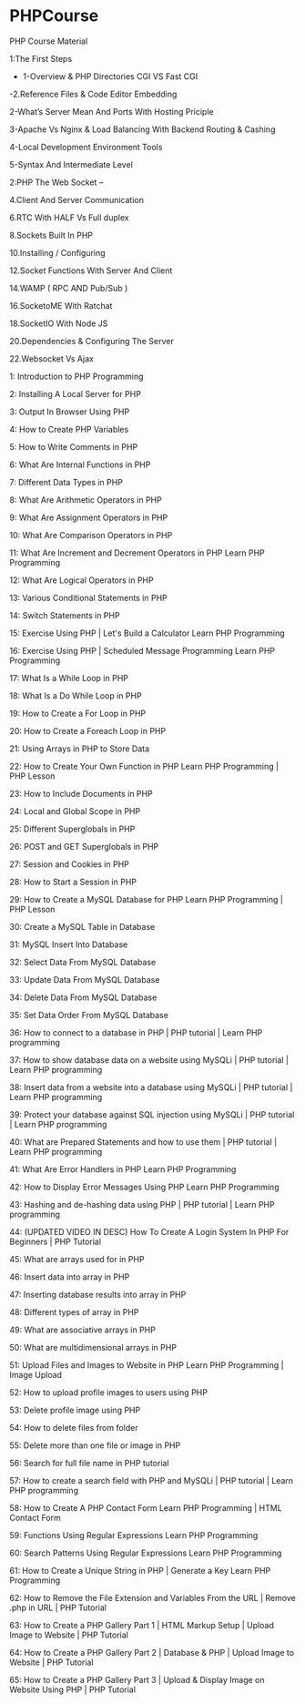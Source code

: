 # PHPCourse
PHP Course Material

1:The First Steps 
- 1-Overview & PHP  Directories CGI VS Fast CGI

-2.Reference Files & Code Editor Embedding

2-What’s Server Mean And Ports  With Hosting  Priciple

3-Apache Vs Nginx & Load Balancing  With Backend Routing & Cashing

4-Local Development Environment Tools

5-Syntax And Intermediate Level 

2:PHP The Web Socket – 

4.Client And Server Communication

6.RTC With HALF Vs Full duplex

8.Sockets Built In PHP 

10.Installing / Configuring

12.Socket Functions With Server And Client

14.WAMP ( RPC AND Pub/Sub )

16.SocketoME With Ratchat

18.SocketIO With Node JS

20.Dependencies & Configuring The Server 

22.Websocket Vs Ajax 

1: Introduction to PHP Programming 

2: Installing A Local Server for PHP 

3: Output In Browser Using PHP 

4: How to Create PHP Variables 


5: How to Write Comments in PHP 


6: What Are Internal Functions in PHP 

7: Different Data Types in PHP 

8: What Are Arithmetic Operators in PHP 

9: What Are Assignment Operators in PHP 


10: What Are Comparison Operators in PHP 


11: What Are Increment and Decrement Operators in PHP  Learn PHP Programming

12: What Are Logical Operators in PHP 


13: Various Conditional Statements in PHP 


14: Switch Statements in PHP 


15: Exercise Using PHP | Let's Build a Calculator  Learn PHP Programming


16: Exercise Using PHP | Scheduled Message Programming  Learn PHP Programming


17: What Is a While Loop in PHP 


18: What Is a Do While Loop in PHP 

19: How to Create a For Loop in PHP 

20: How to Create a Foreach Loop in PHP 

21: Using Arrays in PHP to Store Data 


22: How to Create Your Own Function in PHP  Learn PHP Programming | PHP Lesson


23: How to Include Documents in PHP 


24: Local and Global Scope in PHP 


25: Different Superglobals in PHP 


26: POST and GET Superglobals in PHP 

27: Session and Cookies in PHP 


28: How to Start a Session in PHP 


29: How to Create a MySQL Database for PHP  Learn PHP Programming | PHP Lesson


30: Create a MySQL Table in Database 


31: MySQL Insert Into Database 


32: Select Data From MySQL Database 


33: Update Data From MySQL Database 


34: Delete Data From MySQL Database 

35: Set Data Order From MySQL Database 


36: How to connect to a database in PHP | PHP tutorial | Learn PHP programming



37: How to show database data on a website using MySQLi | PHP tutorial | Learn PHP programming


38: Insert data from a website into a database using MySQLi | PHP tutorial | Learn PHP programming


39: Protect your database against SQL injection using MySQLi | PHP tutorial | Learn PHP programming


40: What are Prepared Statements and how to use them | PHP tutorial | Learn PHP programming

41: What Are Error Handlers in PHP  Learn PHP Programming


42: How to Display Error Messages Using PHP  Learn PHP Programming


43: Hashing and de-hashing data using PHP | PHP tutorial | Learn PHP programming


44: (UPDATED VIDEO IN DESC) How To Create A Login System In PHP For Beginners | PHP Tutorial

45: What are arrays used for in PHP 

46: Insert data into array in PHP 

47: Inserting database results into array in PHP 


48: Different types of array in PHP 

49: What are associative arrays in PHP 


50: What are multidimensional arrays in PHP 

51: Upload Files and Images to Website in PHP  Learn PHP Programming | Image Upload


52: How to upload profile images to users using PHP 


53: Delete profile image using PHP 

54: How to delete files from folder 

55: Delete more than one file or image in PHP 

56: Search for full file name in PHP tutorial 

57: How to create a search field with PHP and MySQLi | PHP tutorial | Learn PHP programming


58: How to Create A PHP Contact Form  Learn PHP Programming | HTML Contact Form


59: Functions Using Regular Expressions  Learn PHP Programming


60: Search Patterns Using Regular Expressions  Learn PHP Programming

61: How to Create a Unique String in PHP | Generate a Key  Learn PHP Programming


62: How to Remove the File Extension and Variables From the URL | Remove .php in URL | PHP Tutorial


63: How to Create a PHP Gallery Part 1 | HTML Markup Setup | Upload Image to Website | PHP Tutorial

64: How to Create a PHP Gallery Part 2 | Database & PHP | Upload Image to Website | PHP Tutorial


65: How to Create a PHP Gallery Part 3 | Upload & Display Image on Website Using PHP | PHP Tutorial

